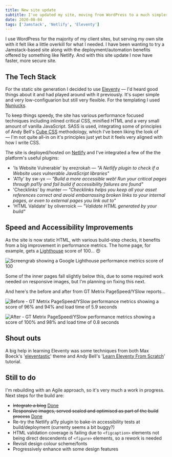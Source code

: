 ```yaml
---
title: New site update
subtitle: I've updated my site, moving from WordPress to a much simpler (and quicker) Eleventy static site, deployed on Netlify.
date: 2020-08-04
tags: ['Jamstack', 'Netlify', 'Eleventy']
---
```


I use WordPress for the majority of my client sites, but serving my own site with it felt like a little overkill for what I needed. I have been wanting to try a Jamstack-based site along with the deployment/automation benefits offered by something like Netlify. And with this site update I now have faster, more secure site.

## The Tech Stack

For the static site generation I decided to use [Eleventy](https://www.11ty.dev/) — I'd heard good things about it and had played around with it previously. It's super simple and very low-configuarion but still very flexible. For the templating I used [Nunjucks](https://mozilla.github.io/nunjucks/).

To keep things speedy, the site has various performance focused techniques including inlined critical CSS, minified HTML and a very small amount of vanilla JavaScript. SASS is used, integrating some of principles of Andy Bell's [Cube CSS](https://piccalil.li/blog/cube-css/) methodology, which I've been liking the look of — I'm not quite all-in on it's principles just yet but it feels very aligned with how I write CSS.

The site is deployed/hosted on [Netlify](https://www.netlify.com/) and I've integrated a few of the the platform's useful plugins:

- 'Is Website Vulnerable' by erezrokah — *"A Netlify plugin to check if a Website uses vulnerable JavaScript libraries"*
- 'A11y' by sw-yx — *"Build a more accessible web! Run your critical pages through pa11y and fail build if accessibility failures are found"*
- 'Checklinks' by munter — *"Checklinks helps you keep all your asset references correct and avoid embarrassing broken links to your internal pages, or even to external pages you link out to"*
- 'HTML Validate' by oliverroick — *"Validate HTML generated by your build"*

## Speed and Accessibility Improvements

As the site is now static HTML, with various build-step checks, it benefits from a big improvement in performance metrics. The home page, for example, gets a [Lighthouse](https://developers.google.com/web/tools/lighthouse) score of 100&hellip; 😍

![Screengrab showing a Google Lighthouse performance metrics score of 100](/assets/img/lighthouse-100.png?nf_resize=fit&amp;w=505)

Some of the inner pages fall slightly below this, due to some required work needed on responsive images, but I'm planning on fixing this next.

And here's the before and after from GT Metrix PageSpeed/YSlow reports&hellip;

![Before - GT Metrix PageSpeed/YSlow performance metrics showing a score of 96% and 94% and load time of 5.9 seconds](/assets/img/gtmetrix-before.png?nf_resize=fit&amp;w=860)

![After - GT Metrix PageSpeed/YSlow performance metrics showing a score of 100% and 98% and load time of 0.8 seconds](/assets/img/gtmetrix-after.png?nf_resize=fit&amp;w=860)


## Shout outs

A big help in learning Eleventy was some techniques from both Max Boeck's '[eleventastic](https://github.com/maxboeck/eleventastic)' theme and Andy Bell's '[Learn Eleventy From Scratch](https://piccalil.li/course/learn-eleventy-from-scratch/)' tutorial.

## Still to do

I'm rebuilding with an Agile approach, so it's very much a work in progress. Next steps for the build are:

- <del>Integrate a blog</del> <ins>Done</ins>
- <del>Responsive images, served scaled and optimised as part of the build process</del> <ins>Done</ins>
- Re-try the Netlify a11y plugin to bake-in accessibility tests at build/deployment (currenty seems a bit buggy?) 
- HTML validation coverage is failing due to `<figcaption>` elements not being direct descendents of `<figure>` elements, so a rework is needed
- Revisit design colour scheme/fonts
- Progressively enhance with some design features
